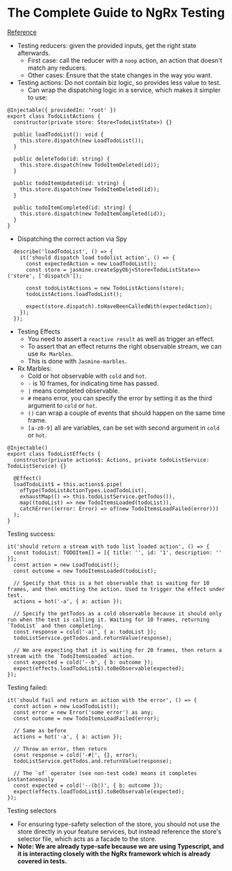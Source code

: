 # The Complete Guide to NgRx Testing
[Reference](https://christianlydemann.com/the-complete-guide-to-ngrx-testing/)

- Testing reducers: given the provided inputs, get the right state afterwards.
  - First case: call the reducer with a `noop` action, an action that doesn't match any reducers.
  - Other cases: Ensure that the state changes in the way you want.
- Testing actions: Do not contain biz logic, so provides less value to test.
  - Can wrap the dispatching logic in a service, which makes it simpler to use:

```
@Injectable({ providedIn: 'root' })
export class TodoListActions {
  constructor(private store: Store<TodoListState>) {}

  public loadTodoList(): void {
    this.store.dispatch(new LoadTodoList());
  }

  public deleteTodo(id: string) {
    this.store.dispatch(new TodoItemDeleted(id));
  }

  public todoItemUpdated(id: string) {
    this.store.dispatch(new TodoItemDeleted(id));
  }

  public todoItemCompleted(id: string) {
    this.store.dispatch(new TodoItemCompleted(id));
  }
}
```

- Dispatching the correct action via Spy

```
  describe('loadTodoList', () => {
    it('should dispatch load todolist action', () => {
      const expectedAction = new LoadTodoList();
      const store = jasmine.createSpyObj<Store<TodoListState>>('store', ['dispatch']);

      const todoListActions = new TodoListActions(store);
      todoListActions.loadTodoList();

      expect(store.dispatch).toHaveBeenCalledWith(expectedAction);
    });
  });
```

- Testing Effects
  - You need to assert a `reactive result` as well as trigger an effect.
  - To assert that an effect returns the right observable stream, we can use `Rx Marbles`.
  - This is done with `Jasmine-marbles`.
- Rx Marbles:
  - Cold or hot observable with `cold` and `hot`.
  - `-` is 10 frames, for indicating time has passed.
  - `|` means completed observable.
  - `#` means error, you can specify the error by setting it as the third argument to `cold` or `hot`.
  - `()` can wrap a couple of events that should happen on the same time frame.
  - `[a-z0-9]` all are variables, can be set with second argument in `cold` or `hot`.


```
@Injectable()
export class TodoListEffects {
  constructor(private actions$: Actions, private todoListService: TodoListService) {}

  @Effect()
  loadTodoList$ = this.actions$.pipe(
    ofType(TodoListActionTypes.LoadTodoList),
    exhaustMap(() => this.todoListService.getTodos()),
    map((todoList) => new TodoItemsLoaded(todoList)),
    catchError((error: Error) => of(new TodoItemsLoadFailed(error)))
  );
}
```

Testing success:

```
it('should return a stream with todo list loaded action', () => {
  const todoList: TODOItem[] = [{ title: '', id: '1', description: '' }];
  const action = new LoadTodoList();
  const outcome = new TodoItemsLoaded(todoList);

  // Specify that this is a hot observable that is waiting for 10 frames, and then emitting the action. Used to trigger the effect under test.
  actions = hot('-a', { a: action });

  // Specify the getTodos as a cold observable because it should only run when the test is calling it. Waiting for 10 frames, returning `TodoList` and then completing.
  const response = cold('-a|', { a: todoList });
  todoListService.getTodos.and.returnValue(response);

  // We are expecting that it is waiting for 20 frames, then return a stream with the `TodoItemsLoaded` action.
  const expected = cold('--b', { b: outcome });
  expect(effects.loadTodoList$).toBeObservable(expected);
});
```

Testing failed:

```
it('should fail and return an action with the error', () => {
  const action = new LoadTodoList();
  const error = new Error('some error') as any;
  const outcome = new TodoItemsLoadFailed(error);

  // Same as before
  actions = hot('-a', { a: action });

  // Throw an error, then return
  const response = cold('-#|', {}, error);
  todoListService.getTodos.and.returnValue(response);

  // The `of` operator (see non-test code) means it completes instantaneously
  const expected = cold('--(b|)', { b: outcome });
  expect(effects.loadTodoList$).toBeObservable(expected);
});
```

Testing selectors

- For ensuring type-safety selection of the store, you should not use the store directly in your feature services, but instead reference the store's selector file, which acts as a facade to the store.
- **Note: We are already type-safe because we are using Typescript, and it is interacting closely with the NgRx framework which is already covered in tests.**
